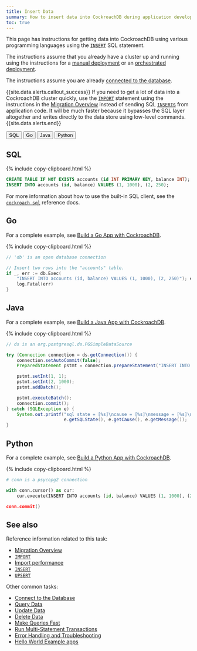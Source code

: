 ```yaml
---
title: Insert Data
summary: How to insert data into CockroachDB during application development
toc: true
---
```


This page has instructions for getting data into CockroachDB using various programming languages using the [`INSERT`](insert.html) SQL statement.

The instructions assume that you already have a cluster up and running using the instructions for a [manual deployment][manual] or an [orchestrated deployment][orchestrated].

The instructions assume you are already [connected to the database](connect-to-the-database.html).

{{site.data.alerts.callout_success}}
If you need to get a lot of data into a CockroachDB cluster quickly, use the [`IMPORT`](import.html) statement using the instructions in the [Migration Overview](migration-overview.html) instead of sending SQL [`INSERT`s](insert.html) from application code. It will be much faster because it bypasses the SQL layer altogether and writes directly to the data store using low-level commands.
{{site.data.alerts.end}}

<div class="filters filters-big clearfix">
  <button class="filter-button" data-scope="sql">SQL</button>
  <button class="filter-button" data-scope="go">Go</button>
  <button class="filter-button" data-scope="java">Java</button>
  <button class="filter-button" data-scope="python">Python</button>
</div>

<section class="filter-content" markdown="1" data-scope="sql">

## SQL

{% include copy-clipboard.html %}
~~~ sql
CREATE TABLE IF NOT EXISTS accounts (id INT PRIMARY KEY, balance INT);
INSERT INTO accounts (id, balance) VALUES (1, 1000), (2, 250);
~~~

For more information about how to use the built-in SQL client, see the [`cockroach sql`](cockroach-sql.html) reference docs.

</section>

<section class="filter-content" markdown="1" data-scope="go">

## Go

For a complete example, see [Build a Go App with CockroachDB](build-a-go-app-with-cockroachdb.html).

{% include copy-clipboard.html %}
~~~ go
// 'db' is an open database connection

// Insert two rows into the "accounts" table.
if _, err := db.Exec(
    "INSERT INTO accounts (id, balance) VALUES (1, 1000), (2, 250)"); err != nil {
    log.Fatal(err)
}
~~~

</section>

<section class="filter-content" markdown="1" data-scope="java">

## Java

For a complete example, see [Build a Java App with CockroachDB](build-a-java-app-with-cockroachdb.html).

{% include copy-clipboard.html %}
~~~ java
// ds is an org.postgresql.ds.PGSimpleDataSource

try (Connection connection = ds.getConnection()) {
    connection.setAutoCommit(false);
    PreparedStatement pstmt = connection.prepareStatement("INSERT INTO accounts (id, balance) VALUES (?, ?)");

    pstmt.setInt(1, 1);
    pstmt.setInt(2, 1000);
    pstmt.addBatch();

    pstmt.executeBatch();
    connection.commit();
} catch (SQLException e) {
    System.out.printf("sql state = [%s]\ncause = [%s]\nmessage = [%s]\n",
                      e.getSQLState(), e.getCause(), e.getMessage());
}
~~~

</section>

<section class="filter-content" markdown="1" data-scope="python">

## Python

For a complete example, see [Build a Python App with CockroachDB](build-a-python-app-with-cockroachdb.html).

{% include copy-clipboard.html %}
~~~ python
# conn is a psycopg2 connection

with conn.cursor() as cur:
    cur.execute(INSERT INTO accounts (id, balance) VALUES (1, 1000), (2, 250)')

conn.commit()
~~~

</section>

## See also

Reference information related to this task:

- [Migration Overview](migration-overview.html)
- [`IMPORT`](import.html)
- [Import performance](import.html#performance)
- [`INSERT`](insert.html)
- [`UPSERT`](upsert.html)

Other common tasks:

- [Connect to the Database](connect-to-the-database.html)
- [Query Data](query-data.html)
- [Update Data](update-data.html)
- [Delete Data](delete-data.html)
- [Make Queries Fast](make-queries-fast.html)
- [Run Multi-Statement Transactions](run-multi-statement-transactions.html)
- [Error Handling and Troubleshooting](error-handling-and-troubleshooting.html)
- [Hello World Example apps](hello-world-example-apps.html)

<!-- Reference Links -->

[manual]: manual-deployment.html
[orchestrated]: orchestration.html
[local_secure]: secure-a-cluster.html
[connection_params]: connection-parameters.html
